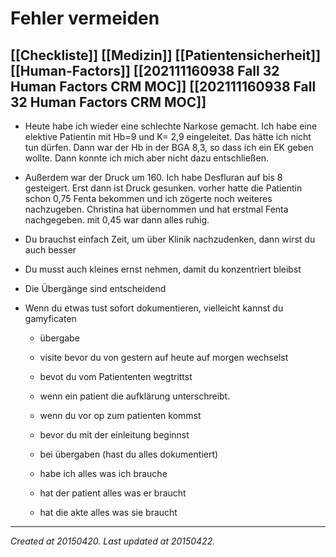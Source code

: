 # Fehler vermeiden
 [[Checkliste]] [[Medizin]] [[Patientensicherheit]] [[Human-Factors]] [[202111160938 Fall 32 Human Factors CRM MOC]] [[202111160938 Fall 32 Human Factors CRM MOC]]
---



*   Heute habe ich wieder eine schlechte Narkose gemacht. Ich habe eine elektive Patientin mit Hb=9 und K= 2,9 eingeleitet. Das hätte ich nicht tun dürfen. Dann war der Hb in der BGA 8,3, so dass ich ein EK geben wollte. Dann konnte ich mich aber nicht dazu entschließen.
*   Außerdem war der Druck um 160. Ich habe Desfluran auf bis 8 gesteigert. Erst dann ist Druck gesunken. vorher hatte die Patientin schon 0,75 Fenta bekommen und ich zögerte noch weiteres nachzugeben. Christina hat übernommen und hat erstmal Fenta nachgegeben. mit 0,45 war dann alles ruhig.
*   Du brauchst einfach Zeit, um über Klinik nachzudenken, dann wirst du auch besser
*   Du musst auch kleines ernst nehmen, damit du konzentriert bleibst
*   Die Übergänge sind entscheidend
*   Wenn du etwas tust sofort dokumentieren, vielleicht kannst du gamyficaten
    
    *   übergabe
    *   visite bevor du von gestern auf heute auf morgen wechselst
    *   bevot du vom Patiententen wegtrittst
    *   wenn ein patient die aufklärung unterschreibt.
    *   wenn du vor op zum patienten kommst
    *   bevor du mit der einleitung beginnst
    *   bei übergaben (hast du alles dokumentiert)
    
    *   habe ich alles was ich brauche
    *   hat der patient alles was er braucht
    *   hat die akte alles was sie braucht

---

_Created at 20150420._
_Last updated at 20150422._




